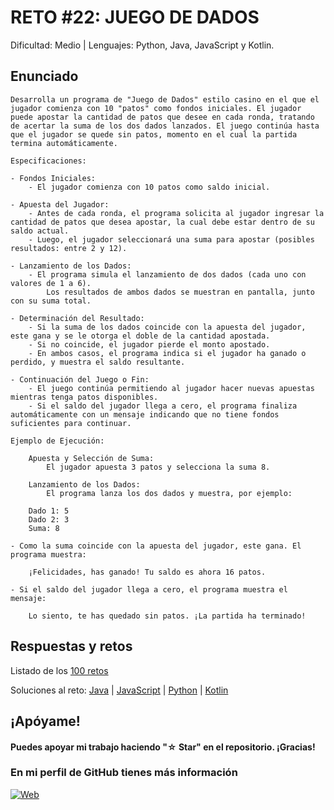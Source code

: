 # RETO #22: JUEGO DE DADOS
Dificultad: Medio | Lenguajes: Python, Java, JavaScript y Kotlin.

## Enunciado

```
Desarrolla un programa de "Juego de Dados" estilo casino en el que el jugador comienza con 10 "patos" como fondos iniciales. El jugador puede apostar la cantidad de patos que desee en cada ronda, tratando de acertar la suma de los dos dados lanzados. El juego continúa hasta que el jugador se quede sin patos, momento en el cual la partida termina automáticamente.

Especificaciones:

- Fondos Iniciales:
    - El jugador comienza con 10 patos como saldo inicial.

- Apuesta del Jugador:
    - Antes de cada ronda, el programa solicita al jugador ingresar la cantidad de patos que desea apostar, la cual debe estar dentro de su saldo actual.
    - Luego, el jugador seleccionará una suma para apostar (posibles resultados: entre 2 y 12).

- Lanzamiento de los Dados:
    - El programa simula el lanzamiento de dos dados (cada uno con valores de 1 a 6).
        Los resultados de ambos dados se muestran en pantalla, junto con su suma total.

- Determinación del Resultado:
    - Si la suma de los dados coincide con la apuesta del jugador, este gana y se le otorga el doble de la cantidad apostada.
    - Si no coincide, el jugador pierde el monto apostado.
    - En ambos casos, el programa indica si el jugador ha ganado o perdido, y muestra el saldo resultante.

- Continuación del Juego o Fin:
    - El juego continúa permitiendo al jugador hacer nuevas apuestas mientras tenga patos disponibles.
    - Si el saldo del jugador llega a cero, el programa finaliza automáticamente con un mensaje indicando que no tiene fondos suficientes para continuar.

Ejemplo de Ejecución:

    Apuesta y Selección de Suma:
        El jugador apuesta 3 patos y selecciona la suma 8.

    Lanzamiento de los Dados:
        El programa lanza los dos dados y muestra, por ejemplo:

    Dado 1: 5
    Dado 2: 3
    Suma: 8

- Como la suma coincide con la apuesta del jugador, este gana. El programa muestra:

    ¡Felicidades, has ganado! Tu saldo es ahora 16 patos.

- Si el saldo del jugador llega a cero, el programa muestra el mensaje:

    Lo siento, te has quedado sin patos. ¡La partida ha terminado!

```

## Respuestas y retos
Listado de los [100 retos](/README.md)

Soluciones al reto: 
[Java](/RETOS/Reto22/Reto22.java) | 
[JavaScript](/RETOS/Reto22/Reto22.js) | 
[Python](/RETOS/Reto22/Reto22.py) |
[Kotlin](/RETOS/Reto22/Reto22.kt)



## ¡Apóyame! 
#### Puedes apoyar mi trabajo haciendo "☆ Star" en el repositorio. ¡Gracias!

### En mi perfil de GitHub tienes más información

[![Web](https://img.shields.io/badge/GitHub-breativo-14a1f0?style=for-the-badge&logo=github&logoColor=white&labelColor=101010)](https://github.com/breativo)